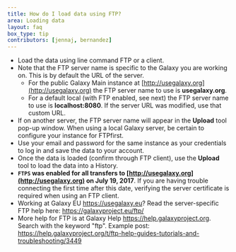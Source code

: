 ```yaml
---
title: How do I load data using FTP?
area: Loading data
layout: faq
box_type: tip
contributors: [jennaj, bernandez]
---
```


* Load the data using line command FTP or a client.
* Note that the FTP server name is specific to the Galaxy you are working on. This is by default the URL of the server.
    * For the public Galaxy Main instance at [http://usegalaxy.org](http://usegalaxy.org) the FTP server name to use is **usegalaxy.org**.
    * For a default local (with FTP enabled, see next) the FTP server name to use is **localhost:8080**. If the server URL was modified, use that custom URL.
* If on another server, the FTP server name will appear in the **Upload** tool pop-up window. When using a local Galaxy server, be certain to configure your instance for FTPfirst.
* Use your email and password for the same instance as your credentials to log in and save the data to your account.
* Once the data is loaded (confirm through FTP client), use the **Upload** tool to load the data into a History.
* **`FTPS` was enabled for all transfers to [http://usegalaxy.org](http://usegalaxy.org) on July 19, 2017**. If you are having trouble connecting the first time after this date, verifying the server certificate is required when using an FTP client.
* Working at Galaxy EU https://usegalaxy.eu? Read the server-specific FTP help here: https://galaxyproject.eu/ftp/
* More help for FTP is at Galaxy Help https://help.galaxyproject.org. Search with the keyword "ftp". Example post: https://help.galaxyproject.org/t/ftp-help-guides-tutorials-and-troubleshooting/3449
